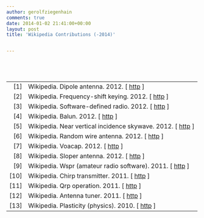 ```yaml
---
author: gerolfziegenhain
comments: true
date: 2014-01-02 21:41:00+00:00
layout: post
title: 'Wikipedia Contributions (-2014)'


---
```



<h2> </h2>
<table>
<tbody>
<tr valign="top">
<td align="right">[<a name="Wikipedia2012"></a>1]</td>
<td>Wikipedia. Dipole antenna. 2012. [ <a href="http://en.wikipedia.org/wiki/Dipole_antenna">http</a> ]</td>
</tr>
<tr valign="top">
<td align="right">[<a name="Wikipedia2012a"></a>2]</td>
<td>Wikipedia. Frequency-shift keying. 2012. [ <a href="http://en.wikipedia.org/wiki/Frequency-shift_keying">http</a> ]</td>
</tr>
<tr valign="top">
<td align="right">[<a name="Wikipedia2012b"></a>3]</td>
<td>Wikipedia. Software-defined radio. 2012. [ <a href="http://en.wikipedia.org/wiki/Software-defined_radio#Amateur_Radio_or_Home_Use">http</a> ]</td>
</tr>
<tr valign="top">
<td align="right">[<a name="Wikipedia2012c"></a>4]</td>
<td>Wikipedia. Balun. 2012. [ <a href="http://en.wikipedia.org/wiki/Balun">http</a> ]</td>
</tr>
<tr valign="top">
<td align="right">[<a name="Wikipedia2012d"></a>5]</td>
<td>Wikipedia. Near vertical incidence skywave. 2012. [ <a href="http://en.wikipedia.org/wiki/Near_Vertical_Incidence_Skywave">http</a> ]</td>
</tr>
<tr valign="top">
<td align="right">[<a name="Wikipedia2012e"></a>6]</td>
<td>Wikipedia. Random wire antenna. 2012. [ <a href="http://en.wikipedia.org/wiki/Random_wire_antenna">http</a> ]</td>
</tr>
<tr valign="top">
<td align="right">[<a name="Wikipedia2012f"></a>7]</td>
<td>Wikipedia. Voacap. 2012. [ <a href="http://en.wikipedia.org/wiki/VOACAP">http</a> ]</td>
</tr>
<tr valign="top">
<td align="right">[<a name="Wikipedia2012g"></a>8]</td>
<td>Wikipedia. Sloper antenna. 2012. [ <a href="http://en.wikipedia.org/wiki/Sloper_Antenna">http</a> ]</td>
</tr>
<tr valign="top">
<td align="right">[<a name="Wikipedia2011a"></a>9]</td>
<td>Wikipedia. Wspr (amateur radio software). 2011. [ <a href="http://en.wikipedia.org/wiki/WSPR_(amateur_radio_software)">http</a> ]</td>
</tr>
<tr valign="top">
<td align="right">[<a name="Wikipedia2011b"></a>10]</td>
<td>Wikipedia. Chirp transmitter. 2011. [ <a href="http://en.wikipedia.org/wiki/Chirp_Transmitter">http</a> ]</td>
</tr>
<tr valign="top">
<td align="right">[<a name="Wikipedia2011c"></a>11]</td>
<td>Wikipedia. Qrp operation. 2011. [ <a href="http://en.wikipedia.org/wiki/QRP_operation">http</a> ]</td>
</tr>
<tr valign="top">
<td align="right">[<a name="Wikipedia2011d"></a>12]</td>
<td>Wikipedia. Antenna tuner. 2011. [ <a href="http://en.wikipedia.org/wiki/Antenna_tuner">http</a> ]</td>
</tr>
<tr valign="top">
<td align="right">[<a name="Wikipedia2010"></a>13]</td>
<td>Wikipedia. Plasticity (physics). 2010. [ <a href="http://en.wikipedia.org/wiki/Plasticity_%28physics%29">http</a> ]</td>
</tr>
</tbody>
</table>

